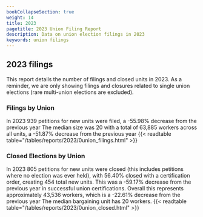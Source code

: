 ```yaml
---
bookCollapseSection: true
weight: 14
title: 2023
pagetitle: 2023 Union Filing Report
description: Data on union election filings in 2023
keywords: union filings
---
```


## 2023 filings

This report details the number of filings and closed units in 2023. As a reminder, we are only showing filings and closures related to single union elections (rare multi-union elections are excluded).

### Filings by Union
In 2023 939 petitions for new units were filed, a -55.98% decrease from the previous year The median size was 20 with a total of 63,885 workers across all units, a -51.87% decrease from the previous year
{{< readtable table="/tables/reports/2023/0union_filings.html" >}}

### Closed Elections by Union
In 2023 805 petitions for new units were closed (this includes petitions where no election was ever held), with 56.40% closed with a certification order, creating 454 total new units. This was a -59.17% decrease from the previous year in successful union certifications. Overall this represents approximately 43,536 workers, which is a -22.61% decrease from the previous year The median bargaining unit has 20 workers.
{{< readtable table="/tables/reports/2023/0union_closed.html" >}}
